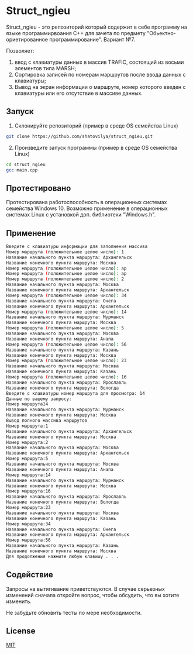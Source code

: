 # Struct_ngieu

Struct_ngieu - это репозиторий который содержит в себе программу на языке программирвоания C++ для зачета по предмету "Обьектно-ориетированное программирование".
Вариант №7.

Позволяет: 
1. ввод с клавиатуры данных в массив TRAFIC, состоящий из восьми элементов типа MARSH; 
2. Сортировка записей по номерам маршрутов после ввода данных с клавиатуры;
3. Вывод на экран информации о маршруте, номер которого введен с клавиатуры или его отсутствие в массиве данных.

## Запуск

1. Склонируйте репозиторий (пример в среде OS семейства Linux)
```bash
git clone https://github.com/shatovilya/struct_ngieu.git
```
2. Произведите запуск программы (пример в среде OS семейства Linux)
```bash
cd struct_ngieu
gcc main.cpp
```

## Протестировано

Протестирована работоспособность в операционных системах семейства Windows 10.
Возможно применение в операционных системах Linux с установкой доп. библиотеки "Windows.h".

## Применение

```bash
Введите с клавиатуры информации для заполнения массива
Номер маршрута (положительное целое число): 1
Название начального пункта маршрута: Архангельск
Название конечного пункта маршрута: Москва
Номер маршрута (положительное целое число): ар
Номер маршрута (положительное целое число): ар
Номер маршрута (положительное целое число): 2
Название начального пункта маршрута: Москва
Название конечного пункта маршрута: Архангельск
Номер маршрута (положительное целое число): 34
Название начального пункта маршрута: Онега
Название конечного пункта маршрута: Архангельск
Номер маршрута (положительное целое число): 14
Название начального пункта маршрута: Мурманск
Название конечного пункта маршрута: Москва
Номер маршрута (положительное целое число): 5
Название начального пункта маршрута: Москва
Название конечного пункта маршрута: Анапа
Номер маршрута (положительное целое число): 56
Название начального пункта маршрута: Казань
Название конечного пункта маршрута: Москва
Номер маршрута (положительное целое число): 23
Название начального пункта маршрута: Москва
Название конечного пункта маршрута: Казань
Номер маршрута (положительное целое число): 16
Название начального пункта маршрута: Ярославль
Название конечного пункта маршрута: Вологда
Введите с клавиатуры номер маршрута для просмотра: 14
Данные по вашему запросу:
Номер маршрута14
Название начального пункта маршрута: Мурманск
Название конечного пункта маршрута: Москва
Вывод полного массива маршрутов
Номер маршрута:1
Название начального пункта маршрута: Архангельск
Название конечного пункта маршрута: Москва
Номер маршрута:2
Название начального пункта маршрута: Москва
Название конечного пункта маршрута: Архангельск
Номер маршрута:5
Название начального пункта маршрута: Москва
Название конечного пункта маршрута: Анапа
Номер маршрута:14
Название начального пункта маршрута: Мурманск
Название конечного пункта маршрута: Москва
Номер маршрута:16
Название начального пункта маршрута: Ярославль
Название конечного пункта маршрута: Вологда
Номер маршрута:23
Название начального пункта маршрута: Москва
Название конечного пункта маршрута: Казань
Номер маршрута:34
Название начального пункта маршрута: Онега
Название конечного пункта маршрута: Архангельск
Номер маршрута:56
Название начального пункта маршрута: Казань
Название конечного пункта маршрута: Москва
Для продолжения нажмите любую клавишу . . .
```

## Содействие
Запросы на вытягивание приветствуются. В случае серьезных изменений сначала откройте вопрос, чтобы обсудить, что вы хотите изменить.

Не забудьте обновить тесты по мере необходимости.

## License
[MIT](https://choosealicense.com/licenses/mit/)
